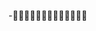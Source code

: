 -                                                                                                                                                                          